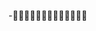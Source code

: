 -                                                                                                                                                                          